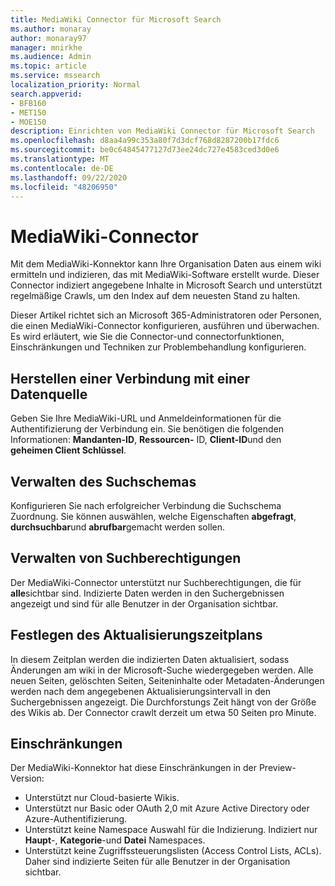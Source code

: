 ```yaml
---
title: MediaWiki Connector für Microsoft Search
ms.author: monaray
author: monaray97
manager: mnirkhe
ms.audience: Admin
ms.topic: article
ms.service: mssearch
localization_priority: Normal
search.appverid:
- BFB160
- MET150
- MOE150
description: Einrichten von MediaWiki Connector für Microsoft Search
ms.openlocfilehash: d8aa4a99c353a80f7d3dcf768d8287200b17fdc6
ms.sourcegitcommit: be0c64845477127d73ee24dc727e4583ced3d0e6
ms.translationtype: MT
ms.contentlocale: de-DE
ms.lasthandoff: 09/22/2020
ms.locfileid: "48206950"
---
```

# <a name="mediawiki-connector"></a>MediaWiki-Connector

Mit dem MediaWiki-Konnektor kann Ihre Organisation Daten aus einem wiki ermitteln und indizieren, das mit MediaWiki-Software erstellt wurde. Dieser Connector indiziert angegebene Inhalte in Microsoft Search und unterstützt regelmäßige Crawls, um den Index auf dem neuesten Stand zu halten.

Dieser Artikel richtet sich an Microsoft 365-Administratoren oder Personen, die einen MediaWiki-Connector konfigurieren, ausführen und überwachen. Es wird erläutert, wie Sie die Connector-und connectorfunktionen, Einschränkungen und Techniken zur Problembehandlung konfigurieren.

## <a name="connect-to-a-data-source"></a>Herstellen einer Verbindung mit einer Datenquelle

Geben Sie Ihre MediaWiki-URL und Anmeldeinformationen für die Authentifizierung der Verbindung ein. Sie benötigen die folgenden Informationen: **Mandanten-ID**, **Ressourcen-** ID, **Client-ID**und den **geheimen Client Schlüssel**.

## <a name="manage-the-search-schema"></a>Verwalten des Suchschemas

Konfigurieren Sie nach erfolgreicher Verbindung die Suchschema Zuordnung. Sie können auswählen, welche Eigenschaften **abgefragt**, **durchsuchbar**und **abrufbar**gemacht werden sollen.

## <a name="manage-search-permissions"></a>Verwalten von Suchberechtigungen

Der MediaWiki-Connector unterstützt nur Suchberechtigungen, die für **alle**sichtbar sind. Indizierte Daten werden in den Suchergebnissen angezeigt und sind für alle Benutzer in der Organisation sichtbar.

## <a name="set-the-refresh-schedule"></a>Festlegen des Aktualisierungszeitplans

In diesem Zeitplan werden die indizierten Daten aktualisiert, sodass Änderungen am wiki in der Microsoft-Suche wiedergegeben werden. Alle neuen Seiten, gelöschten Seiten, Seiteninhalte oder Metadaten-Änderungen werden nach dem angegebenen Aktualisierungsintervall in den Suchergebnissen angezeigt. Die Durchforstungs Zeit hängt von der Größe des Wikis ab. Der Connector crawlt derzeit um etwa 50 Seiten pro Minute.

## <a name="limitations"></a>Einschränkungen

Der MediaWiki-Konnektor hat diese Einschränkungen in der Preview-Version:

* Unterstützt nur Cloud-basierte Wikis.
* Unterstützt nur Basic oder OAuth 2,0 mit Azure Active Directory oder Azure-Authentifizierung.
* Unterstützt keine Namespace Auswahl für die Indizierung. Indiziert nur **Haupt**-, **Kategorie**-und **Datei** Namespaces.
* Unterstützt keine Zugriffssteuerungslisten (Access Control Lists, ACLs). Daher sind indizierte Seiten für alle Benutzer in der Organisation sichtbar.
